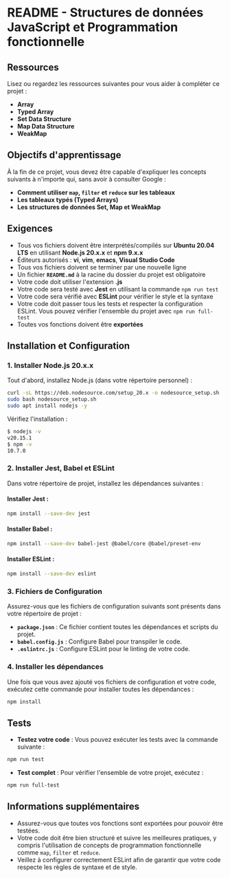 
# **README - Structures de données JavaScript et Programmation fonctionnelle**

## **Ressources**

Lisez ou regardez les ressources suivantes pour vous aider à compléter ce projet :

- **Array**
- **Typed Array**
- **Set Data Structure**
- **Map Data Structure**
- **WeakMap**

## **Objectifs d'apprentissage**

À la fin de ce projet, vous devez être capable d'expliquer les concepts suivants à n'importe qui, sans avoir à consulter Google :

- **Comment utiliser `map`, `filter` et `reduce` sur les tableaux**
- **Les tableaux typés (Typed Arrays)**
- **Les structures de données Set, Map et WeakMap**

## **Exigences**

- Tous vos fichiers doivent être interprétés/compilés sur **Ubuntu 20.04 LTS** en utilisant **Node.js 20.x.x** et **npm 9.x.x**
- Éditeurs autorisés : **vi**, **vim**, **emacs**, **Visual Studio Code**
- Tous vos fichiers doivent se terminer par une nouvelle ligne
- Un fichier **`README.md`** à la racine du dossier du projet est obligatoire
- Votre code doit utiliser l'extension **.js**
- Votre code sera testé avec **Jest** en utilisant la commande `npm run test`
- Votre code sera vérifié avec **ESLint** pour vérifier le style et la syntaxe
- Votre code doit passer tous les tests et respecter la configuration ESLint. Vous pouvez vérifier l'ensemble du projet avec `npm run full-test`
- Toutes vos fonctions doivent être **exportées**

## **Installation et Configuration**

### 1. **Installer Node.js 20.x.x**

Tout d'abord, installez Node.js (dans votre répertoire personnel) :

```bash
curl -sL https://deb.nodesource.com/setup_20.x -o nodesource_setup.sh
sudo bash nodesource_setup.sh
sudo apt install nodejs -y
```

Vérifiez l'installation :

```bash
$ nodejs -v
v20.15.1
$ npm -v
10.7.0
```

### 2. **Installer Jest, Babel et ESLint**

Dans votre répertoire de projet, installez les dépendances suivantes :

#### **Installer Jest** :

```bash
npm install --save-dev jest
```

#### **Installer Babel** :

```bash
npm install --save-dev babel-jest @babel/core @babel/preset-env
```

#### **Installer ESLint** :

```bash
npm install --save-dev eslint
```

### 3. **Fichiers de Configuration**

Assurez-vous que les fichiers de configuration suivants sont présents dans votre répertoire de projet :

- **`package.json`** : Ce fichier contient toutes les dépendances et scripts du projet.
- **`babel.config.js`** : Configure Babel pour transpiler le code.
- **`.eslintrc.js`** : Configure ESLint pour le linting de votre code.

### 4. **Installer les dépendances**

Une fois que vous avez ajouté vos fichiers de configuration et votre code, exécutez cette commande pour installer toutes les dépendances :

```bash
npm install
```

## **Tests**

- **Testez votre code** : Vous pouvez exécuter les tests avec la commande suivante :

```bash
npm run test
```

- **Test complet** : Pour vérifier l'ensemble de votre projet, exécutez :

```bash
npm run full-test
```

## **Informations supplémentaires**

- Assurez-vous que toutes vos fonctions sont exportées pour pouvoir être testées.
- Votre code doit être bien structuré et suivre les meilleures pratiques, y compris l'utilisation de concepts de programmation fonctionnelle comme `map`, `filter` et `reduce`.
- Veillez à configurer correctement ESLint afin de garantir que votre code respecte les règles de syntaxe et de style.
